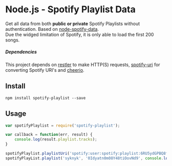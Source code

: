 Node.js - Spotify Playlist Data
=====================

Get all data from both **public or private** Spotify Playlists without authentication. Based on [node-spotify-data](https://github.com/MiniGod/node-spotify-data).  
Due the widged limitation of Spotify, it is only able to load the first 200 songs.

##### Dependencies

This project depends on [restler](https://github.com/danwrong/restler) to make HTTP(S) requests, [spotify-uri](https://github.com/TooTallNate/spotify-uri) for converting Spotify URI's and [cheerio](https://github.com/cheeriojs/cheerio).

## Install

`npm install spotify-playlist --save`

## Usage

```javascript
var spotifyPlaylist = require('spotify-playlist');

var callback = function(err, result) {
    console.log(result.playlist.tracks);
}

spotifyPlaylist.playlistUri('spotify:user:spotify:playlist:6RU5ydGPBQ8fJKWAqMj8Hg', callback); //Normal spotify URI.
spotifyPlayList.playlist('syknyk', '0Idyatn0m08Y48tiOovNd9', console.log); //Using username and playlist ID as parameters.
```
